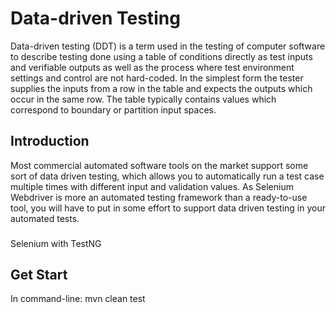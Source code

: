 Data-driven Testing
=============
Data-driven testing (DDT) is a term used in the testing of computer software to describe testing done using a table of conditions directly as test inputs and verifiable outputs as well as the process where test environment settings and control are not hard-coded. In the simplest form the tester supplies the inputs from a row in the table and expects the outputs which occur in the same row. The table typically contains values which correspond to boundary or partition input spaces. 


## Introduction

Most commercial automated software tools on the market support some sort of data driven testing, which allows you to automatically run a test case multiple times with different input and validation values. As Selenium Webdriver is more an automated testing framework than a ready-to-use tool, you will have to put in some effort to support data driven testing in your automated tests. 

###
Selenium with TestNG

## Get Start
In command-line:
  mvn clean test
